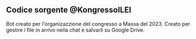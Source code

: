 ## Codice sorgente @KongressoILEI

Bot creato per l'organizazzione del congresso a Massa del 2023.
Creato per gestire i file in arrivo nella chat e salvarli su Google Drive.
